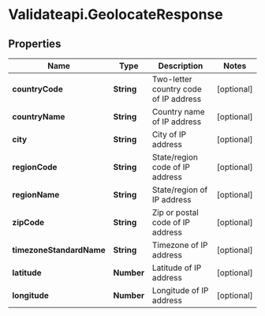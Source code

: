 # Validateapi.GeolocateResponse

## Properties
Name | Type | Description | Notes
------------ | ------------- | ------------- | -------------
**countryCode** | **String** | Two-letter country code of IP address | [optional] 
**countryName** | **String** | Country name of IP address | [optional] 
**city** | **String** | City of IP address | [optional] 
**regionCode** | **String** | State/region code of IP address | [optional] 
**regionName** | **String** | State/region of IP address | [optional] 
**zipCode** | **String** | Zip or postal code of IP address | [optional] 
**timezoneStandardName** | **String** | Timezone of IP address | [optional] 
**latitude** | **Number** | Latitude of IP address | [optional] 
**longitude** | **Number** | Longitude of IP address | [optional] 


